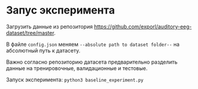 # Запус эксперимента

Загрузить данные из репозитория https://github.com/exporl/auditory-eeg-dataset/tree/master.

В файле `config.json` меняем `--absolute path to dataset folder--` на абсолютный путь к датасету. 

Важно согласно репозиторию датасета предварительно разделить данные на тренировочные, валидационные и тестовые. 

Запуск эксперимента: `python3 baseline_experiment.py`